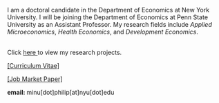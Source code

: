 
I am a doctoral candidate in the Department of Economics at New York University. I will be joining the Department of Economics at Penn State University as an Assistant Professor.
My research fields include *Applied Microeconomics*, *Health Economics*, and *Development Economics*. 


<br> Click <a href="https://minu-philip.github.io/Research/">here </a> to view my research projects.
<!-- My broad research interests are in studying health and socio-economic choices/outcomes of individuals in developing countries, as well as the role of norms, identities, political economy or psychology in shaping them. -->


<a href="Files/PhilipMinu_CV.pdf">[Curriculum Vitae]</a>
<br>

<a href="../../Files/PhilipMinu_JMPDraft.pdf"> [Job Market Paper] </a>
<br>

<!--<br><a href="https://scholar.google.com/citations?user=yqwUdjkAAAAJ&hl=en">[Google Scholar]</a>
<br> -->
<p> <b> email: </b> minu[dot]philip[at]nyu[dot]edu </p>






